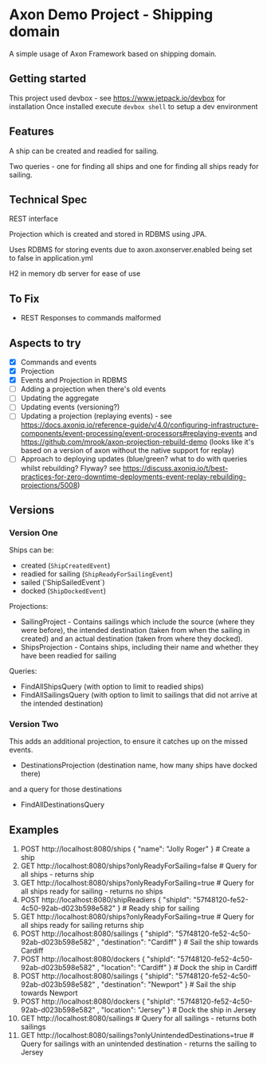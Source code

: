 # Axon Demo Project - Shipping domain

A simple usage of Axon Framework based on shipping domain.

## Getting started

This project used devbox - see https://www.jetpack.io/devbox for installation
Once installed execute `devbox shell` to setup a dev environment

## Features

A ship can be created and readied for sailing.

Two queries - one for finding all ships and one for finding all ships ready for sailing.

## Technical Spec

REST interface

Projection which is created and stored in RDBMS using JPA.

Uses RDBMS for storing events due to axon.axonserver.enabled being set to false in application.yml

H2 in memory db server for ease of use

## To Fix

* REST Responses to commands malformed

## Aspects to try

- [x] Commands and events
- [x] Projection
- [x] Events and Projection in RDBMS
- [ ] Adding a projection when there's old events
- [ ] Updating the aggregate
- [ ] Updating events (versioning?)
- [ ] Updating a projection (replaying events) - see https://docs.axoniq.io/reference-guide/v/4.0/configuring-infrastructure-components/event-processing/event-processors#replaying-events and https://github.com/mrook/axon-projection-rebuild-demo (looks like it's based on a version of axon without the native support for replay)
- [ ] Approach to deploying updates (blue/green? what to do with queries whilst rebuilding? Flyway? see https://discuss.axoniq.io/t/best-practices-for-zero-downtime-deployments-event-replay-rebuilding-projections/5008)

## Versions

### Version One

Ships can be:

* created (`ShipCreatedEvent`)
* readied for sailing (`ShipReadyForSailingEvent`)
* sailed ('ShipSailedEvent`)
* docked (`ShipDockedEvent`)

Projections:

* SailingProject - Contains sailings which include the source (where they were before), the intended destination (taken from when the sailing in created) and an actual destination (taken from where they docked).
* ShipsProjection - Contains ships, including their name and whether they have been readied for sailing

Queries:

* FindAllShipsQuery (with option to limit to readied ships)
* FindAllSailingsQuery (with option to limit to sailings that did not arrive at the intended destination)

### Version Two

This adds an additional projection, to ensure it catches up on the missed events.

* DestinationsProjection (destination name, how many ships have docked there)

and a query for those destinations

* FindAllDestinationsQuery


## Examples

1.  POST http://localhost:8080/ships { "name": "Jolly Roger" } # Create a ship
2.  GET  http://localhost:8080/ships?onlyReadyForSailing=false # Query for all ships - returns ship
3.  GET  http://localhost:8080/ships?onlyReadyForSailing=true  # Query for all ships ready for sailing - returns no ships
4.  POST http://localhost:8080/shipReadiers { "shipId": "57f48120-fe52-4c50-92ab-d023b598e582" } # Ready ship for sailing
5.  GET  http://localhost:8080/ships?onlyReadyForSailing=true # Query for all ships ready for sailing returns ship
6.  POST http://localhost:8080/sailings { "shipId": "57f48120-fe52-4c50-92ab-d023b598e582" , "destination": "Cardiff" } # Sail the ship towards Cardiff
7.  POST http://localhost:8080/dockers { "shipId": "57f48120-fe52-4c50-92ab-d023b598e582" , "location": "Cardiff" } # Dock the ship in Cardiff
8.  POST http://localhost:8080/sailings { "shipId": "57f48120-fe52-4c50-92ab-d023b598e582" , "destination": "Newport" } # Sail the ship towards Newport
9.  POST http://localhost:8080/dockers { "shipId": "57f48120-fe52-4c50-92ab-d023b598e582" , "location": "Jersey" } # Dock the ship in Jersey
10. GET  http://localhost:8080/sailings # Query for all sailings - returns both sailings
11. GET  http://localhost:8080/sailings?onlyUnintendedDestinations=true # Query for sailings with an unintended destination - returns the sailing to Jersey 



